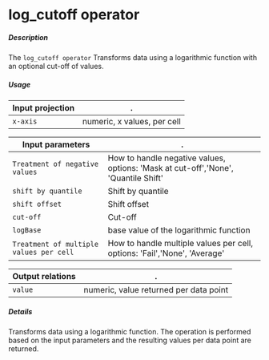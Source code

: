 # log_cutoff operator

##### Description

The `log_cutoff operator` Transforms data using a logarithmic function with an optional cut-off of values.

##### Usage

Input projection|.
---|---
`x-axis`        | numeric, x values, per cell 

Input parameters|.
---|---
`Treatment of negative values`          | How to handle negative values, options: 'Mask at cut-off','None', 'Quantile Shift'
`shift by quantile`                     | Shift by quantile
`shift offset`                          | Shift offset
`cut-off`                               | Cut-off
`logBase`                               | base value of the logarithmic function
`Treatment of multiple values per cell` | How to handle multiple values per cell, options: 'Fail','None', 'Average'

Output relations|.
---|---
`value`          | numeric, value returned per data point

##### Details

Transforms data using a logarithmic function. The operation is performed based on the input parameters and the resulting values per data point are returned.
